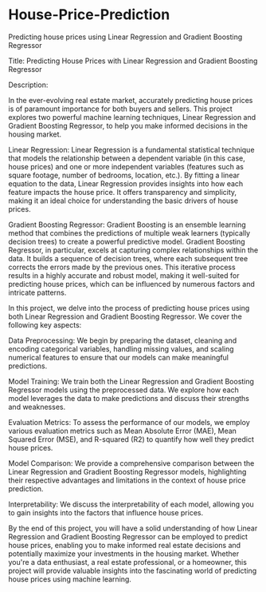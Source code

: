 # House-Price-Prediction

Predicting house prices using Linear Regression and Gradient Boosting Regressor

Title: Predicting House Prices with Linear Regression and Gradient Boosting Regressor

Description:

In the ever-evolving real estate market, accurately predicting house prices is of paramount importance for both buyers and sellers. This project explores two powerful machine learning techniques, Linear Regression and Gradient Boosting Regressor, to help you make informed decisions in the housing market.

Linear Regression: Linear Regression is a fundamental statistical technique that models the relationship between a dependent variable (in this case, house prices) and one or more independent variables (features such as square footage, number of bedrooms, location, etc.). By fitting a linear equation to the data, Linear Regression provides insights into how each feature impacts the house price. It offers transparency and simplicity, making it an ideal choice for understanding the basic drivers of house prices.

Gradient Boosting Regressor: Gradient Boosting is an ensemble learning method that combines the predictions of multiple weak learners (typically decision trees) to create a powerful predictive model. Gradient Boosting Regressor, in particular, excels at capturing complex relationships within the data. It builds a sequence of decision trees, where each subsequent tree corrects the errors made by the previous ones. This iterative process results in a highly accurate and robust model, making it well-suited for predicting house prices, which can be influenced by numerous factors and intricate patterns.

In this project, we delve into the process of predicting house prices using both Linear Regression and Gradient Boosting Regressor. We cover the following key aspects:

Data Preprocessing: We begin by preparing the dataset, cleaning and encoding categorical variables, handling missing values, and scaling numerical features to ensure that our models can make meaningful predictions.

Model Training: We train both the Linear Regression and Gradient Boosting Regressor models using the preprocessed data. We explore how each model leverages the data to make predictions and discuss their strengths and weaknesses.

Evaluation Metrics: To assess the performance of our models, we employ various evaluation metrics such as Mean Absolute Error (MAE), Mean Squared Error (MSE), and R-squared (R2) to quantify how well they predict house prices.

Model Comparison: We provide a comprehensive comparison between the Linear Regression and Gradient Boosting Regressor models, highlighting their respective advantages and limitations in the context of house price prediction.

Interpretability: We discuss the interpretability of each model, allowing you to gain insights into the factors that influence house prices.

By the end of this project, you will have a solid understanding of how Linear Regression and Gradient Boosting Regressor can be employed to predict house prices, enabling you to make informed real estate decisions and potentially maximize your investments in the housing market. Whether you're a data enthusiast, a real estate professional, or a homeowner, this project will provide valuable insights into the fascinating world of predicting house prices using machine learning.
